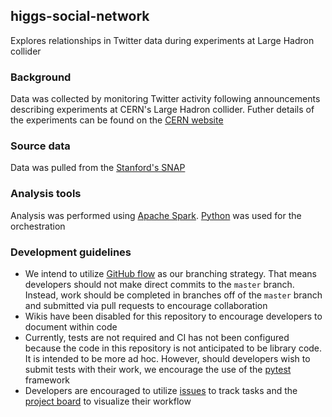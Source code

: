 ## higgs-social-network

Explores relationships in Twitter data during experiments at Large Hadron collider

### Background

Data was collected by monitoring Twitter activity following announcements describing experiments at CERN's Large Hadron collider. Futher details of the experiments can be found on the [CERN website](https://home.cern/topics/higgs-boson)

### Source data

Data was pulled from the [Stanford's SNAP](https://snap.stanford.edu/data/higgs-twitter.html)

### Analysis tools

Analysis was performed using [Apache Spark](https://spark.apache.org/). [Python](https://www.python.org/) was used for the orchestration

### Development guidelines

  - We intend to utilize [GitHub flow](https://guides.github.com/introduction/flow/) as our branching strategy. That means developers should not make direct commits to the `master` branch. Instead, work should be completed in branches off of the `master` branch and submitted via pull requests to encourage collaboration
  - Wikis have been disabled for this repository to encourage developers to document within code
  - Currently, tests are not required and CI has not been configured because the code in this repository is not anticipated to be library code. It is intended to be more ad hoc. However, should developers wish to submit tests with their work, we encourage the use of the [pytest](https://docs.pytest.org/en/latest/) framework
  - Developers are encouraged to utilize [issues](https://github.com/kgbaird/higgs-social-network/issues) to track tasks and the [project board](https://github.com/kgbaird/higgs-social-network/projects/1) to visualize their workflow
